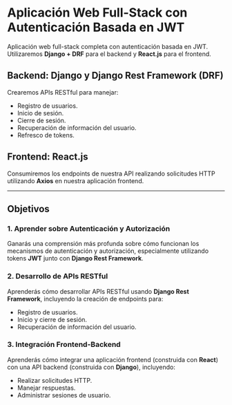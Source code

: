 # Aplicación Web Full-Stack con Autenticación Basada en JWT

 Aplicación web full-stack completa con autenticación basada en JWT. Utilizaremos **Django + DRF** para el backend y **React.js** para el frontend.

## Backend: Django y Django Rest Framework (DRF)
Crearemos APIs RESTful para manejar:
- Registro de usuarios.
- Inicio de sesión.
- Cierre de sesión.
- Recuperación de información del usuario.
- Refresco de tokens.

## Frontend: React.js
Consumiremos los endpoints de nuestra API realizando solicitudes HTTP utilizando **Axios** en nuestra aplicación frontend.

---
## Objetivos 

### 1. Aprender sobre Autenticación y Autorización
Ganarás una comprensión más profunda sobre cómo funcionan los mecanismos de autenticación y autorización, especialmente utilizando tokens **JWT** junto con **Django Rest Framework**.

### 2. Desarrollo de APIs RESTful
Aprenderás cómo desarrollar APIs RESTful usando **Django Rest Framework**, incluyendo la creación de endpoints para:
- Registro de usuarios.
- Inicio y cierre de sesión.
- Recuperación de información del usuario.

### 3. Integración Frontend-Backend
Aprenderás cómo integrar una aplicación frontend (construida con **React**) con una API backend (construida con **Django**), incluyendo:
- Realizar solicitudes HTTP.
- Manejar respuestas.
- Administrar sesiones de usuario.
